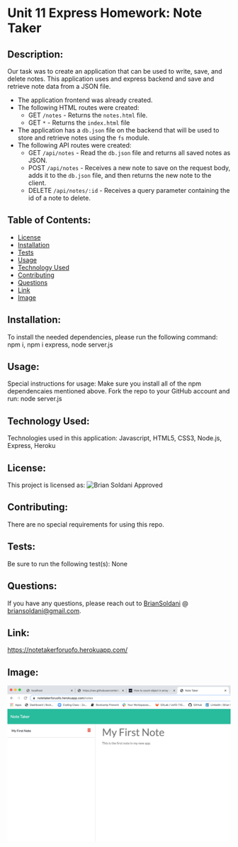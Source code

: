 # Unit 11 Express Homework: Note Taker
    
## Description: 

Our task was to create an application that can be used to write, save, and delete notes. This application uses and express backend and save and retrieve note data from a JSON file.

* The application frontend was already created.
* The following HTML routes were created:
  * GET `/notes` - Returns the `notes.html` file.
  * GET `*` - Returns the `index.html` file
* The application has a `db.json` file on the backend that will be used to store and retrieve notes using the `fs` module.
* The following API routes were created:
  * GET `/api/notes` - Read the `db.json` file and returns all saved notes as JSON.
  * POST `/api/notes` - Receives a new note to save on the request body, adds it to the `db.json` file, and then returns the new note to the client.
  * DELETE `/api/notes/:id` - Receives a query parameter containing the id of a note to delete. 
    
## Table of Contents: 

* [License](#license)
* [Installation](#installation)
* [Tests](#tests)
* [Usage](#usage)
* [Technology Used](#technology-used)
* [Contributing](#contributing)
* [Questions](#questions)
* [Link](#link)
* [Image](#image)

    
## Installation: 

To install the needed dependencies, please run the following command: npm i, npm i express, node server.js
    
## Usage: 
    
Special instructions for usage: Make sure you install all of the npm dependencaies mentioned above. Fork the repo to your GitHub account and run: node server.js

## Technology Used: 
    
Technologies used in this application: Javascript, HTML5, CSS3, Node.js, Express, Heroku
    
## License: 
    
This project is licensed as: ![Brian Soldani Approved](https://img.shields.io/badge/Brian%20Soldani-Approved-brightgreen)
    
## Contributing: 

There are no special requirements for using this repo.
    
## Tests: 

Be sure to run the following test(s): None
    
## Questions: 
    
If you have any questions, please reach out to [BrianSoldani](https://github.com/BrianSoldani) @ briansoldani@gmail.com.

## Link: 

https://notetakerforuofo.herokuapp.com/

## Image:

![](Develop/images/notetaker.jpg)